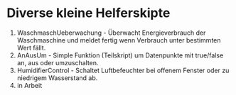 # Diverse kleine Helferskipte

1. WaschmaschUeberwachung - Überwacht Energieverbrauch der Waschmaschine und meldet fertig wenn Verbrauch unter bestimmten Wert fällt.
2. AnAusUm - Simple Funktion (Teilskript) um Datenpunkte mit true/false an, aus oder umzuschalten.
3. HumidifierControl - Schaltet Luftbefeuchter bei offenem Fenster oder zu niedrigem Wasserstand ab.
4. in Arbeit